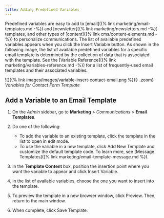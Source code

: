 ```yaml
---
title: Adding Predefined Variables
---
```


Predefined variables are easy to add to [email]({% link marketing/email-templates.md -%}) and [newsletter]({% link marketing/newsletters.md -%}) templates, and other types of [content]({% link cms/content-elements.md -%}) to personalize communications. The list of available predefined variables appears when you click the Insert Variable button. As shown in the following image, the list of available predefined variables for a specific email template is determined by the collection of data that is associated with the template. See the [Variable Reference]({% link marketing/variables-reference.md -%}) for a list of frequently-used email templates and their associated variables.

![]({% link images/images/variable-insert-contact-email.png %}){: .zoom}
_Variables for Contact Form Template_

## Add a Variable to an Email Template

1. On the _Admin_ sidebar, go to **Marketing** > _Communications_ > **Email Templates**.

1. Do one of the following:

    - To add the variable to an existing template, click the template in the list to open in edit mode.
    - To use the variable in a new template, click <span class="btn">Add New Template</span> and customize the default template code. To learn more, see [Message Templates]({% link marketing/email-template-message.md %}).

1. In the **Template Content** box, position the insertion point where you want the variable to appear and click <span class="btn">Insert Variable</span>.

1. In the list of available variables, choose the one you want to insert into the template.

1. To preview the template in a new browser window, click <span class="btn">Preview</span>. Then, return to the main window.

1. When complete, click <span class="btn">Save Template</span>.
